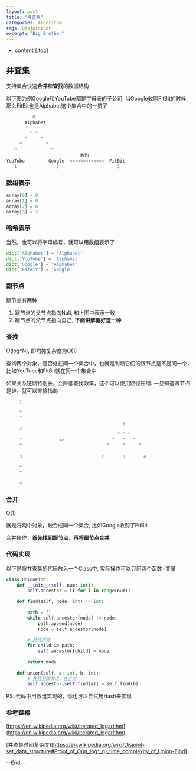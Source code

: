 ```yaml
---
layout: post
title: "并查集"
categories: Algorithm
tags: DisjointSet
excerpt: "Big Brother"
---
```


* content
{:toc}

## 并查集

支持集合快速**合并**和**查找**的数据结构

以下图为例Google和YouTube都是字母表的子公司, 当Google收购FitBit的时候, 那么FitBit也是Alphabet这个集合中的一员了

```python
          0
       Alphabet    
       
         ^ ^
       ^     ^
     ^         ^
   ^             ^
                            收购
YouTube         Google  <<<<<<<<<<<<<  FitBit              
   1               2                      3

```

### 数组表示

```python
array[0] = 0
array[1] = 0
array[2] = 0
array[3] = 2
```

### 哈希表示

当然，也可以将字母编号，就可以用数组表示了

```python
dict['Alphabet'] = 'Alphabet'
dict['YouTube'] = 'Alphabet'
dict['Google'] = 'Alphabet'
dict['FitBit'] = 'Google' 
```

### 跟节点

跟节点有两种:

1. 跟节点的父节点指向Null, 和上图中表示一致
2. 跟节点的父节点指向自己, **下面讲解偏好这一种**

### 查找

O(log*N), 即均摊复杂度为O(1)

查询两个对象，是否处在同一个集合中，也就是判断它们的跟节点是不是同一个， 比如YouTube和FitBit就在同一个集合中

如果关系链路特别长，会降低查找效率，这个可以使用路径压缩: 一旦知道跟节点是谁，就可以直接指向

```python
     1

     ^
     ^
                                            1
     2                                   
                                          ^ ^ ^
     ^              =>                  ^   ^   ^
     ^                                ^     ^     ^
     
     3                              2       3       4

     ^
     ^

     4
```

### 合并

O(1)

就是将两个对象，融合成同一个集合, 比如Google收购了FitBit

合并操作，**首先找到跟节点，再将跟节点合并**


### 代码实现

以下是将并查集的代码放入一个Class中, 实际操作可以只用两个函数+变量

```python
class UnionFind:
    def __init__(self, num: int):
        self.ancestor = [i for i in range(num)]
        
    def find(self, node: int) -> int:
        
        path = []
        while self.ancestor[node] != node:
            path.append(node)
            node = self.ancestor[node]
            
        # 路径压缩
        for child in path:
            self.ancestor[child] = node
            
        return node
    
    def union(self, a: int, b: int):
        # 先找到跟节点，在合并
        self.ancestor[self.find(a)] = self.find(b)
```

PS: 代码中用数组实现的，你也可以尝试用Hash来实现

### 参考链接

[https://en.wikipedia.org/wiki/Iterated_logarithm](https://en.wikipedia.org/wiki/Iterated_logarithm)

[并查集时间复杂度][https://en.wikipedia.org/wiki/Disjoint-set_data_structure#Proof_of_O(m_log*_n)_time_complexity_of_Union-Find]

--End--